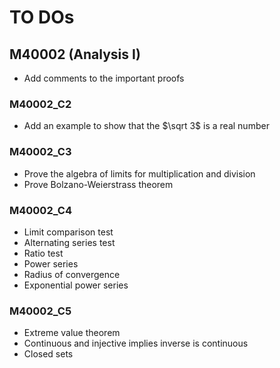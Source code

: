 # TO DOs

## M40002 (Analysis I)
- Add comments to the important proofs

### M40002_C2
- Add an example to show that the $\sqrt 3$ is a real number

### M40002_C3
- Prove the algebra of limits for multiplication and division
- Prove Bolzano-Weierstrass theorem

### M40002_C4
- Limit comparison test
- Alternating series test
- Ratio test
- Power series
- Radius of convergence
- Exponential power series

### M40002_C5
- Extreme value theorem
- Continuous and injective implies inverse is continuous
- Closed sets
